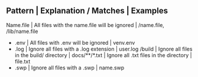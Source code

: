 Pattern        |       Explanation / Matches                  |     Examples
----------------------------------------------------------------------------------------------------
Name.file      | All files with the name.file will be ignored | /name.file, /lib/name.file
* .env         | All files with .env will be ignored          | venv.env
* .log         | Ignore all files with a .log extension       | user.log
/build         | Ignore all files in the build/ directory     | 
docs/**/*.txt  | Ignore all .txt files in the directory       | file.txt
* .swp         | Ignore all files with a .swp                 | name.swp

